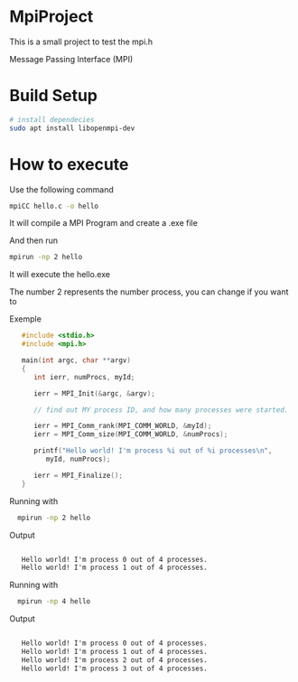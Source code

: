 # MpiProject
This is a small project to test the mpi.h

Message Passing Interface (MPI)

# Build Setup
```bash
# install dependecies
sudo apt install libopenmpi-dev
```

# How to execute

Use the following command
```bash
mpiCC hello.c -o hello
```

It will compile a MPI Program and create a .exe file

And then run

```bash
mpirun -np 2 hello
```

It will execute the hello.exe

The number 2 represents the number process, you can change if you want to

Exemple

```c
   #include <stdio.h>
   #include <mpi.h>

   main(int argc, char **argv)
   {
      int ierr, numProcs, myId;

      ierr = MPI_Init(&argc, &argv);

      // find out MY process ID, and how many processes were started.

      ierr = MPI_Comm_rank(MPI_COMM_WORLD, &myId);
      ierr = MPI_Comm_size(MPI_COMM_WORLD, &numProcs);

      printf("Hello world! I'm process %i out of %i processes\n",
         myId, numProcs);

      ierr = MPI_Finalize();
   }
```

Running with
```bash
  mpirun -np 2 hello
```

Output
```cmd

   Hello world! I'm process 0 out of 4 processes.
   Hello world! I'm process 1 out of 4 processes.

```

Running with
```bash
  mpirun -np 4 hello
```

Output
```cmd

   Hello world! I'm process 0 out of 4 processes.
   Hello world! I'm process 1 out of 4 processes.
   Hello world! I'm process 2 out of 4 processes.
   Hello world! I'm process 3 out of 4 processes.
```
